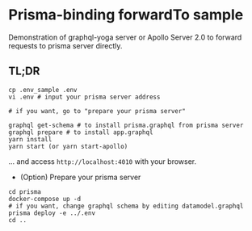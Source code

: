# Prisma-binding forwardTo sample

Demonstration of graphql-yoga server or Apollo Server 2.0 to forward requests to prisma server directly.

## TL;DR
 
```
cp .env_sample .env
vi .env # input your prisma server address

# if you want, go to "prepare your prisma server"

graphql get-schema # to install prisma.graphql from prisma server
graphql prepare # to install app.graphql
yarn install
yarn start (or yarn start-apollo)
```

... and access `http://localhost:4010` with your browser.

- (Option) Prepare your prisma server

```
cd prisma
docker-compose up -d
# if you want, change graphql schema by editing datamodel.graphql
prisma deploy -e ../.env
cd ..
```

